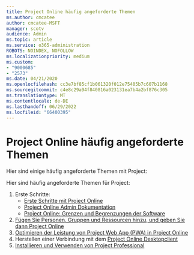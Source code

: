 ```yaml
---
title: Project Online häufig angeforderte Themen
ms.author: cmcatee
author: cmcatee-MSFT
manager: scotv
audience: Admin
ms.topic: article
ms.service: o365-administration
ROBOTS: NOINDEX, NOFOLLOW
ms.localizationpriority: medium
ms.custom:
- "9000685"
- "2573"
ms.date: 04/21/2020
ms.openlocfilehash: cc3e7bf85cf1b061320f012e75405b7c607b1168
ms.sourcegitcommit: c4e8c29a94f840816a023131ea7b4a2bf876c305
ms.translationtype: MT
ms.contentlocale: de-DE
ms.lasthandoff: 06/29/2022
ms.locfileid: "66400395"
---
```

# <a name="project-online-frequently-requested-topics"></a>Project Online häufig angeforderte Themen

Hier sind einige häufig angeforderte Themen mit Project:

Hier sind häufig angeforderte Themen für Project:

1. Erste Schritte:
    - [Erste Schritte mit Project Online](https://docs.microsoft.com/projectonline/get-started-with-project-online)
    - [Project Online Admin Dokumentation](https://docs.microsoft.com/projectonline/project-online)
    - [Project Online: Grenzen und Begrenzungen der Software](https://docs.microsoft.com/ProjectOnline/project-online-software-boundaries-and-limits)
2. [Fügen Sie Personen, Gruppen und Ressourcen hinzu, und geben Sie dann Project Online](https://docs.microsoft.com/projectonline/step-2-add-people-to-project-online)
3. [Optimieren der Leistung von Project Web App (PWA) in Project Online](https://docs.microsoft.com/projectonline/tune-project-online-performance)
4. Herstellen einer Verbindung mit dem [Project Online Desktopclient](https://docs.microsoft.com/projectonline/connect-to-project-online-with-the-project-online-desktop-client)
5. [Installieren und Verwenden von Project Professional](https://support.office.com/article/install-project-7059249b-d9fe-4d61-ab96-5c5bf435f281)
